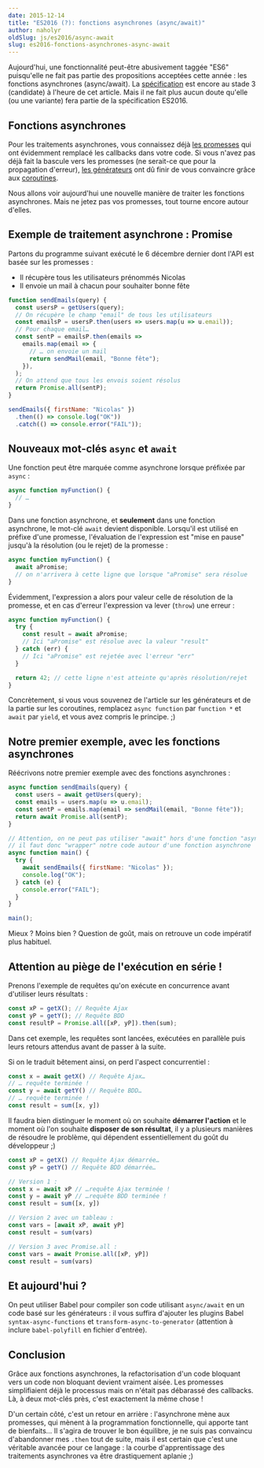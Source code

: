```yaml
---
date: 2015-12-14
title: "ES2016 (?): fonctions asynchrones (async/await)"
author: naholyr
oldSlug: js/es2016/async-await
slug: es2016-fonctions-asynchrones-async-await
---
```


Aujourd'hui, une fonctionnalité peut-être abusivement taggée "ES6" puisqu'elle
ne fait pas partie des propositions acceptées cette année : les fonctions
asynchrones (async/await). La
[spécification](https://tc39.github.io/ecmascript-asyncawait/) est encore au
stade 3 (candidate) à l'heure de cet article. Mais il ne fait plus aucun doute
qu'elle (ou une variante) fera partie de la spécification ES2016.

## Fonctions asynchrones

Pour les traitements asynchrones, vous connaissez déjà
[les promesses](/fr/articles/js/es2015/promises/) qui ont évidemment remplacé
les callbacks dans votre code. Si vous n'avez pas déjà fait la bascule vers les
promesses (ne serait-ce que pour la propagation d'erreur),
[les générateurs](/fr/articles/js/es2015/generators/) ont dû finir de vous
convaincre grâce aux
[coroutines](/fr/articles/js/es2015/generators/#use-case-co-routines).

Nous allons voir aujourd'hui une nouvelle manière de traiter les fonctions
asynchrones. Mais ne jetez pas vos promesses, tout tourne encore autour d'elles.

## Exemple de traitement asynchrone : Promise

Partons du programme suivant exécuté le 6 décembre dernier dont l'API est basée
sur les promesses :

- Il récupère tous les utilisateurs prénommés Nicolas
- Il envoie un mail à chacun pour souhaiter bonne fête

```js
function sendEmails(query) {
  const usersP = getUsers(query);
  // On récupère le champ "email" de tous les utilisateurs
  const emailsP = usersP.then(users => users.map(u => u.email));
  // Pour chaque email…
  const sentP = emailsP.then(emails =>
    emails.map(email => {
      // … on envoie un mail
      return sendMail(email, "Bonne fête");
    }),
  );
  // On attend que tous les envois soient résolus
  return Promise.all(sentP);
}

sendEmails({ firstName: "Nicolas" })
  .then(() => console.log("OK"))
  .catch(() => console.error("FAIL"));
```

## Nouveaux mot-clés `async` et `await`

Une fonction peut être marquée comme asynchrone lorsque préfixée par `async` :

```js
async function myFunction() {
  // …
}
```

Dans une fonction asynchrone, et **seulement** dans une fonction asynchrone, le
mot-clé `await` devient disponible. Lorsqu'il est utilisé en préfixe d'une
promesse, l'évaluation de l'expression est "mise en pause" jusqu'à la résolution
(ou le rejet) de la promesse :

```js
async function myFunction() {
  await aPromise;
  // on n'arrivera à cette ligne que lorsque "aPromise" sera résolue
}
```

Évidemment, l'expression a alors pour valeur celle de résolution de la promesse,
et en cas d'erreur l'expression va lever (`throw`) une erreur :

```js
async function myFunction() {
  try {
    const result = await aPromise;
    // Ici "aPromise" est résolue avec la valeur "result"
  } catch (err) {
    // Ici "aPromise" est rejetée avec l'erreur "err"
  }

  return 42; // cette ligne n'est atteinte qu'après résolution/rejet
}
```

Concrètement, si vous vous souvenez de l'article sur les générateurs et de la
partie sur les coroutines, remplacez `async function` par `function *` et
`await` par `yield`, et vous avez compris le principe. ;)

## Notre premier exemple, avec les fonctions asynchrones

Réécrivons notre premier exemple avec des fonctions asynchrones :

```js
async function sendEmails(query) {
  const users = await getUsers(query);
  const emails = users.map(u => u.email);
  const sentP = emails.map(email => sendMail(email, "Bonne fête"));
  return await Promise.all(sentP);
}

// Attention, on ne peut pas utiliser "await" hors d'une fonction "async"
// il faut donc "wrapper" notre code autour d'une fonction asynchrone
async function main() {
  try {
    await sendEmails({ firstName: "Nicolas" });
    console.log("OK");
  } catch (e) {
    console.error("FAIL");
  }
}

main();
```

Mieux ? Moins bien ? Question de goût, mais on retrouve un code impératif plus
habituel.

## Attention au piège de l'exécution en série !

Prenons l'exemple de requêtes qu'on exécute en concurrence avant d'utiliser
leurs résultats :

```js
const xP = getX(); // Requête Ajax
const yP = getY(); // Requête BDD
const resultP = Promise.all([xP, yP]).then(sum);
```

Dans cet exemple, les requêtes sont lancées, exécutées en parallèle puis leurs
retours attendus avant de passer à la suite.

Si on le traduit bêtement ainsi, on perd l'aspect concurrentiel :

```js
const x = await getX() // Requête Ajax…
// … requête terminée !
const y = await getY() // Requête BDD…
// … requête terminée !
const result = sum([x, y])
```

Il faudra bien distinguer le moment où on souhaite **démarrer l'action** et le
moment où l'on souhaite **disposer de son résultat**, il y a plusieurs manières
de résoudre le problème, qui dépendent essentiellement du goût du développeur ;)

```js
const xP = getX() // Requête Ajax démarrée…
const yP = getY() // Requête BDD démarrée…

// Version 1 :
const x = await xP // …requête Ajax terminée !
const y = await yP // …requête BDD terminée !
const result = sum([x, y])

// Version 2 avec un tableau :
const vars = [await xP, await yP]
const result = sum(vars)

// Version 3 avec Promise.all :
const vars = await Promise.all([xP, yP])
const result = sum(vars)
```

## Et aujourd'hui ?

On peut utiliser Babel pour compiler son code utilisant `async/await` en un code
basé sur les générateurs : il vous suffira d'ajouter les plugins Babel
`syntax-async-functions` et `transform-async-to-generator` (attention à inclure
`babel-polyfill` en fichier d'entrée).

## Conclusion

Grâce aux fonctions asynchrones, la refactorisation d'un code bloquant vers un
code non bloquant devient vraiment aisée. Les promesses simplifiaient déjà le
processus mais on n'était pas débarassé des callbacks. Là, à deux mot-clés près,
c'est exactement la même chose !

D'un certain côté, c'est un retour en arrière : l'asynchrone mène aux promesses,
qui mènent à la programmation fonctionnelle, qui apporte tant de bienfaits… Il
s'agira de trouver le bon équilibre, je ne suis pas convaincu d'abandonner mes
`.then` tout de suite, mais il est certain que c'est une véritable avancée pour
ce langage : la courbe d'apprentissage des traitements asynchrones va être
drastiquement aplanie ;)
